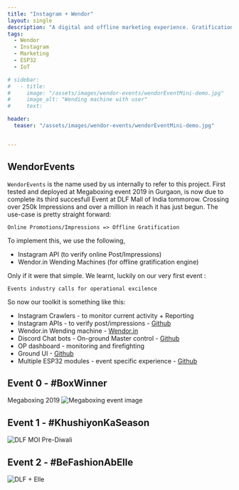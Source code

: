```yaml
---
title: "Instagram + Wendor"
layout: single
description: "A digital and offline marketing experience. Gratification engines"
tags: 
  - Wendor
  - Instagram
  - Marketing
  - ESP32
  - IoT

# sidebar:
#   - title: 
#     image: "/assets/images/wendor-events/wendorEventMini-demo.jpg"
#     image_alt: "Wending machine with user"
#     text: 

header:
  teaser: "/assets/images/wendor-events/wendorEventMini-demo.jpg"


---
```


## WendorEvents
`WendorEvents` is the name used by us internally to refer to this project. First tested and deployed at Megaboxing event 2019 in Gurgaon, is now due to complete its third succesfull Event at DLF Mall of India tommorow. Crossing over 250k Impressions and over a million in reach it has just begun.
The use-case is pretty straight forward: 

`Online Promotions/Impressions => Offline Gratification`

To implement this, we use the following,
* Instagram API (to verify online Post/Impressions)
* Wendor.in Wending Machines (for offline gratification engine)


Only if it were that simple. We learnt, luckily on our very first event :
```
Events industry calls for operational excilence
```

So now our toolkit is something like this:
* Instagram Crawlers - to monitor current activity + Reporting
* Instagram APIs - to verify post/impressions - [Github](https://github.com/karx/wendorEvents-bridge)
* Wendor.in Wending machine - [Wendor.in](https://wendor.in)
* Discord Chat bots - On-ground Master control - [Github](https://github.com/karx/wendorEvents-bridge)
* OP dashboard - monitoring and firefighting
* Ground UI - [Github](https://github.com/karx/MegaBoxing)
* Multiple ESP32 modules - event specific experience - [Github](https://github.com/ashtam55/OtaTestingDevice)


## Event 0 - #BoxWinner
Megaboxing 2019
![Megaboxing event image]()


## Event 1 - #KhushiyonKaSeason
![DLF MOI Pre-Diwali](https://user-images.githubusercontent.com/7826138/68996687-553e1b80-08c3-11ea-8bcf-82c019046781.jpg)


## Event 2 - #BeFashionAbElle
![DLF + Elle](https://user-images.githubusercontent.com/7826138/68996685-553e1b80-08c3-11ea-8d0d-e5155359d0a0.jpg)


